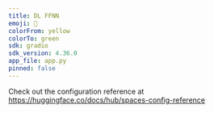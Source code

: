 ```yaml
---
title: DL FFNN
emoji: 🐠
colorFrom: yellow
colorTo: green
sdk: gradio
sdk_version: 4.36.0
app_file: app.py
pinned: false
---
```


Check out the configuration reference at https://huggingface.co/docs/hub/spaces-config-reference
